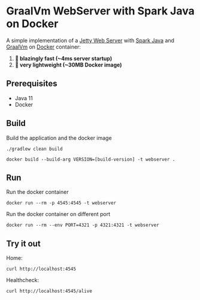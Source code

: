 # GraalVm WebServer with Spark Java on Docker 

A simple implementation of a [Jetty Web Server](https://www.eclipse.org/jetty/) with [Spark Java](http://sparkjava.com/) and [GraalVm](https://www.graalvm.org/) on [Docker](https://www.docker.com/) container:
1. **:rocket: blazingly fast (~4ms server startup)**
2. **:leafy_green: very lightweight (~30MB Docker image)**

## Prerequisites
- Java 11
- Docker

## Build
Build the application and the docker image
```
./gradlew clean build
```
```
docker build --build-arg VERSION=[build-version] -t webserver .
```

## Run
Run the docker container 
```
docker run --rm -p 4545:4545 -t webserver
```

Run the docker container on different port
```
docker run --rm --env PORT=4321 -p 4321:4321 -t webserver
```

## Try it out
Home:
```
curl http://localhost:4545
```
Healthcheck:
```
curl http://localhost:4545/alive
```